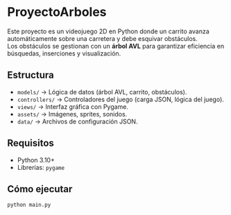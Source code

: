 # ProyectoArboles

Este proyecto es un videojuego 2D en Python donde un carrito avanza automáticamente
sobre una carretera y debe esquivar obstáculos.  
Los obstáculos se gestionan con un **árbol AVL** para garantizar eficiencia en búsquedas,
inserciones y visualización.

## Estructura
- `models/` → Lógica de datos (árbol AVL, carrito, obstáculos).
- `controllers/` → Controladores del juego (carga JSON, lógica del juego).
- `views/` → Interfaz gráfica con Pygame.
- `assets/` → Imágenes, sprites, sonidos.
- `data/` → Archivos de configuración JSON.

## Requisitos
- Python 3.10+
- Librerías: `pygame`

## Cómo ejecutar
```bash
python main.py
